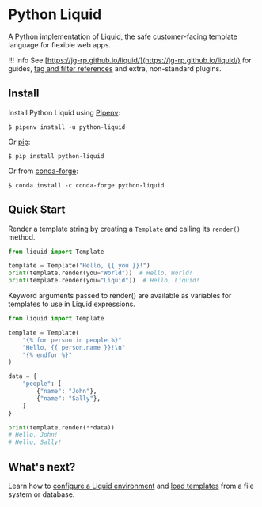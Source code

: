 # Python Liquid

A Python implementation of [Liquid](https://shopify.github.io/liquid/), the safe customer-facing template language for flexible web apps.

!!! info
    See [https://jg-rp.github.io/liquid/](https://jg-rp.github.io/liquid/) for guides, [tag and filter references](https://jg-rp.github.io/liquid/language/tags) and extra, non-standard plugins.

## Install

Install Python Liquid using [Pipenv](https://pipenv.pypa.io/en/latest/):

```shell
$ pipenv install -u python-liquid
```

Or [pip](https://pip.pypa.io/en/stable/getting-started/):

```shell
$ pip install python-liquid
```

Or from [conda-forge](https://anaconda.org/conda-forge/python-liquid):

```shell
$ conda install -c conda-forge python-liquid
```

## Quick Start

Render a template string by creating a `Template` and calling its `render()` method.

```python
from liquid import Template

template = Template("Hello, {{ you }}!")
print(template.render(you="World"))  # Hello, World!
print(template.render(you="Liquid"))  # Hello, Liquid!
```

Keyword arguments passed to render() are available as variables for templates to use in Liquid expressions.

```python
from liquid import Template

template = Template(
    "{% for person in people %}"
    "Hello, {{ person.name }}!\n"
    "{% endfor %}"
)

data = {
    "people": [
        {"name": "John"},
        {"name": "Sally"},
    ]
}

print(template.render(**data))
# Hello, John!
# Hello, Sally!
```

## What's next?

Learn how to [configure a Liquid environment](https://jg-rp.github.io/liquid/introduction/getting-started#configure) and [load templates](https://jg-rp.github.io/liquid/introduction/loading-templates) from a file system or database.
